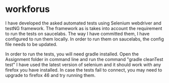 # workforus

I have developed the asked automated tests using Selenium webdriver and testNG framework. The framework as is takes into account the requirement to run the tests on saucelabs. The way I have committed them, I have configured to run them locally. In order to run them on saucelabs, the config file needs to be updated.

In order to run the tests, you will need gradle installed. Open the Assignment folder in command line and run the command "gradle cleanTest test"
I have used the latest version of selenium and it should work with any firefox you have installed. In case the tests fail to connect, you may need to upgrade to firefox 46 and try running them.
